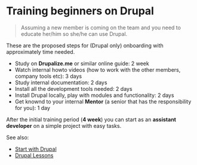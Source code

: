 # Training beginners on Drupal

> Assuming a new member is coming on the team and you need to educate her/him so she/he can use Drupal.

These are the proposed steps for (Drupal only) onboarding with approximately time needed.

- Study on **Drupalize.me** or similar online guide: 2 week
- Watch internal howto videos (how to work with the other members, company tools etc): 3 days
- Study internal documentation: 2 days
- Install all the development tools needed: 2 days
- Install Drupal locally, play with modules and functionality: 2 days
- Get knownd to your internal **Mentor** (a senior that has the responsibility for you): 1 day

After the initial training period (**4 week**) you can start as an **assistant developer** on a simple project with easy tasks.


See also:

- [Start with Drupal](start-drupal.md)
- [Drupal Lessons](lessons.md)
